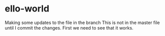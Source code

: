 # ello-world
Making some updates to the file in the branch
This is not in the master file until I commit the changes.
First we need to see that it works.
